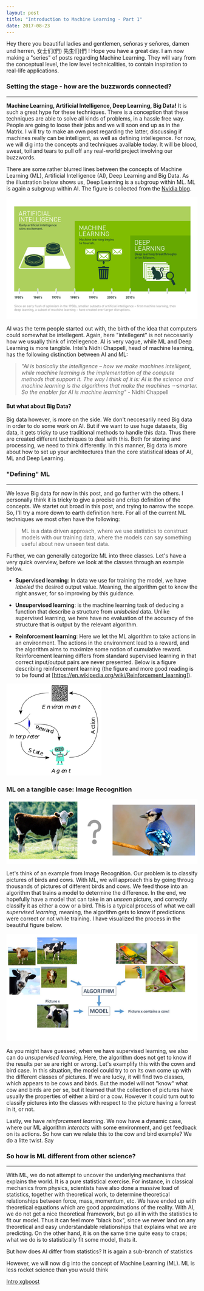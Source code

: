 ```yaml
---
layout: post
title: "Introduction to Machine Learning - Part 1"
date: 2017-08-23
---
```


Hey there you beautiful ladies and gentlemen, señoras y señores, damen und herren, 女士们(們) 先生们(們 ! Hope you have a great day. I am now making a "series" of posts regarding Machine Learning. They will vary from the conceptual level, the low level technicalities, to contain inspiration to real-life applications. 


### Setting the stage - how are the buzzwords connected?
___

**Machine Learning, Artificial Intelligence, Deep Learning, Big Data!** It is such a great hype for these techniques. There is a conception that these techniques are able to solve all kinds of problems, in a hassle free way. People are going to loose their jobs and we will soon end up as in the Matrix. I will try to make an own post regarding the latter, discussing if machines really can be intelligent, as well as defining intellegence. For now, we will dig into the concepts and techniques available today. It will be blood, sweat, toil and tears to pull off any real-world project involving our buzzwords. 

There are some rather blurred lines between the concepts of Machine Learning (ML), Artificial Intelligence (AI), Deep Learning and Big Data. As the illustration below shows us, Deep Learning is a subgroup within ML. ML is again a subgroup within AI. The figure is collected from the [Nvidia blog](https://blogs.nvidia.com/blog/2016/07/29/whats-difference-artificial-intelligence-machine-learning-deep-learning-ai/). 

![center](/figs/2017-08-23-intro-ML/Deep_Learning_Icons_R5_PNG.png)


AI was the term people started out with, the birth of the idea that computers could somewhat be intellegent. Again, here "intellegent" is not neccesarily how we usually think of intellegence. AI is very vague, while ML and Deep Learning is more tangible. Intel’s Nidhi Chappell, head of machine learning, has the following distinction between AI and ML:

> *"AI is basically the intelligence – how we make machines intelligent, while machine learning is the implementation of the compute methods that support it. The way I think of it is: AI is the science and machine learning is the algorithms that make the machines ⋅⋅⋅smarter. So the enabler for AI is machine learning"* - Nidhi Chappell

#### But what about Big Data? 
Big data however, is more on the side. We don't neccesarily need Big data in order to do some work on AI. But if we want to use huge datasets, Big data, it gets tricky to use traditional methods to handle this data. Thus there are created different techniques to deal with this. Both for storing and processing, we need to think differently. In this manner, Big data is more about how to set up your architectures than the core statistical ideas of AI, ML and Deep Learning. 


### "Defining" ML
___

We leave Big data for now in this post, and go further with the others. I personally think it is tricky to give a precise and crisp definition of the concepts. We startet out broad in this post, and trying to narrow the scope. So, I'll try a more down to earth definition here. For all of the current ML techniques we most often have the following:
 
> ML is a data driven approach, where we use statistics to construct models with our training data, where the models can say something useful about new unseen test data.

Further, we can generally categorize ML into three classes. Let's have a very quick overview, before we look at the classes through an example below.

* **Supervised learning**: In data we use for training the model, we have *labeled* the desired output value. Meaning, the algorithm get to know the right answer, for so improving by this guidance. 

* **Unsupervised learning**: is the machine learning task of deducing a function that describe a structure from *unlabeled* data. Unlike supervised learning, we here have no evaluation of the accuracy of the structure that is output by the relevant algorithm. 

* **Reinforcement learning**: Here we let the ML algorithm to take actions in an environment. The actions in the environment lead to a reward, and the algorithm aims to maximize some notion of cumulative reward. Reinforcement learning differs from standard supervised learning in that correct input/output pairs are never presented. Below is a figure describing reinforcement learning (the figure and more good reading is to be found at [https://en.wikipedia.org/wiki/Reinforcement_learning]).

![center](/figs/2017-08-23-intro-ML/Reinforcement_learning_diagram.png)












### ML on a tangible case: Image Recognition 

![center](/figs/2017-08-23-intro-ML/cow_bird.png)

Let's think of an example from Image Recognition. Our problem is to classify pictures of birds and cows. With ML, we will approach this by going throug thousands of pictures of different birds and cows. We feed those into an algorithm that trains a model to determine the difference. In the end, we hopefully have a model that can take in an *unseen* picture, and correctly classify it as either a cow or a bird. This is a typical process of what we call *supervised learning*, meaning, the algorithm gets to know if predictions were correct or not while training. I have visualized the process in the beautiful figure below.

![center](/figs/2017-08-23-intro-ML/image_recognition.jpg)


As you might have guessed, when we have supervised learning, we also can do *unsupervised learning*. Here, the algorithm does not get to know if the results per se are right or wrong. Let's examplify this with the cown and bird case. In this situation, the model could try to on its own come up with the different classes of pictures. If we are lucky, it will find two classes, which appears to be cows and birds. But the model will not "know" what cow and birds are per se, but it learned that the collection of pictures have usually the properties of either a bird or a cow. However it could turn out to classify pictures into the classes with respect to the picture having a forrest in it, or not.

Lastly, we have *reinforcement learning*. We now have a dynamic case, where our ML algorithm *interacts* with some environment, and get feedback on its actions. So how can we relate this to the cow and bird example? We do a litte twist. Say  



### So how is ML different from other science?
___

With ML, we do not attempt to uncover the underlying mechanisms that explains the world. It is a pure statistical exercise. For instance, in classical mechanics from physics, scientists have also done a massive load of statistics, together with theoretical work, to determine theoretical relationships between force, mass, momentum, etc. We have ended up with theoretical equations which are good approximations of the reality. With AI, we do not get a nice theoretical framework, but go all in with the statistics to fit our model. Thus it can feel more "black box", since we never land on any theoretical and easy understandable relationships that explains what we are predicting. On the other hand, it is on the same time quite easy to craps; what we do is to statistically fit some model, thats it. 

But how does AI differ from statistics? It is again a sub-branch of statistics

However, we will now dig into the concept of Machine Learning (ML). ML is less rocket science than you would think

[Intro xgboost](https://xgboost.readthedocs.io/en/latest/model.html)


